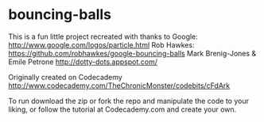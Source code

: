# bouncing-balls

This is a fun little project recreated 
with thanks to Google:
http://www.google.com/logos/particle.html
Rob Hawkes:
https://github.com/robhawkes/google-bouncing-balls
Mark Brenig-Jones & Emile Petrone
http://dotty-dots.appspot.com/

Originally created on Codecademy
http://www.codecademy.com/TheChronicMonster/codebits/cFdArk

To run download the zip or fork the repo and manipulate the code to your liking,
or follow the tutorial at Codecademy.com and create your own.
